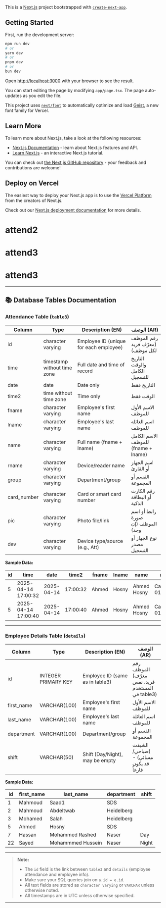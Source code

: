 This is a [Next.js](https://nextjs.org) project bootstrapped with [`create-next-app`](https://nextjs.org/docs/app/api-reference/cli/create-next-app).

## Getting Started

First, run the development server:

```bash
npm run dev
# or
yarn dev
# or
pnpm dev
# or
bun dev
```

Open [http://localhost:3000](http://localhost:3000) with your browser to see the result.

You can start editing the page by modifying `app/page.tsx`. The page auto-updates as you edit the file.

This project uses [`next/font`](https://nextjs.org/docs/app/building-your-application/optimizing/fonts) to automatically optimize and load [Geist](https://vercel.com/font), a new font family for Vercel.

## Learn More

To learn more about Next.js, take a look at the following resources:

- [Next.js Documentation](https://nextjs.org/docs) - learn about Next.js features and API.
- [Learn Next.js](https://nextjs.org/learn) - an interactive Next.js tutorial.

You can check out [the Next.js GitHub repository](https://github.com/vercel/next.js) - your feedback and contributions are welcome!

## Deploy on Vercel

The easiest way to deploy your Next.js app is to use the [Vercel Platform](https://vercel.com/new?utm_medium=default-template&filter=next.js&utm_source=create-next-app&utm_campaign=create-next-app-readme) from the creators of Next.js.

Check out our [Next.js deployment documentation](https://nextjs.org/docs/app/building-your-application/deploying) for more details.
# attend2
# attend3
# attend3

---

## 📚 Database Tables Documentation

### Attendance Table (`table3`)

| Column       | Type                        | Description (EN)                                  | الوصف (AR)                                 |
|--------------|-----------------------------|---------------------------------------------------|---------------------------------------------|
| id           | character varying           | Employee ID (unique for each employee)            | رقم الموظف (معرّف فريد لكل موظف)           |
| time         | timestamp without time zone | Full date and time of record                      | التاريخ والوقت الكامل للتسجيل               |
| date         | date                        | Date only                                         | التاريخ فقط                                 |
| time2        | time without time zone      | Time only                                         | الوقت فقط                                   |
| fname        | character varying           | Employee's first name                             | الاسم الأول للموظف                          |
| lname        | character varying           | Employee's last name                              | اسم العائلة للموظف                          |
| name         | character varying           | Full name (fname + lname)                         | الاسم الكامل للموظف (fname + lname)         |
| rname        | character varying           | Device/reader name                                | اسم الجهاز أو القارئ                        |
| group        | character varying           | Department/group                                  | القسم أو المجموعة                           |
| card_number  | character varying           | Card or smart card number                         | رقم الكارت أو البطاقة الذكية                |
| pic          | character varying           | Photo file/link                                   | رابط أو اسم صورة الموظف (إن وجد)            |
| dev          | character varying           | Device type/source (e.g., Att)                    | نوع الجهاز أو مصدر التسجيل                  |

**Sample Data:**

| id | time                | date       | time2    | fname | lname | name        | rname          | group           | card_number           | pic | dev |
|----|---------------------|------------|----------|-------|-------|-------------|----------------|------------------|-----------------------|-----|-----|
| 5  | 2025-04-14 17:00:32 | 2025-04-14 | 17:00:32 | Ahmed | Hosny | Ahmed Hosny | Cardreader 01  | All Departments  | 18446744073609551917  |     | Att |
| 5  | 2025-04-14 17:00:40 | 2025-04-14 | 17:00:40 | Ahmed | Hosny | Ahmed Hosny | Cardreader 01  | All Departments  | 18446744073609551917  |     | Att |

---

### Employee Details Table (`details`)

| Column      | Type              | Description (EN)                                  | الوصف (AR)                                 |
|-------------|-------------------|---------------------------------------------------|---------------------------------------------|
| id          | INTEGER PRIMARY KEY| Employee ID (same as in table3)                   | رقم الموظف (معرّف فريد، نفس المستخدم في table3) |
| first_name  | VARCHAR(100)      | Employee's first name                             | الاسم الأول للموظف                          |
| last_name   | VARCHAR(100)      | Employee's last name                              | اسم العائلة للموظف                          |
| department  | VARCHAR(100)      | Department/group                                  | القسم أو المجموعة                           |
| shift       | VARCHAR(50)       | Shift (Day/Night), may be empty                   | الشيفت (صباحي/مسائي) - قد يكون فارغاً       |

**Sample Data:**

| id | first_name | last_name | department | shift |
|----|------------|-----------|------------|-------|
| 1  | Mahmoud    | Saad1     | SDS        |       |
| 2  | Mahmoud    | Abdeltwab | Heidelberg |       |
| 3  | Mohamed    | Salah     | Heidelberg |       |
| 5  | Ahmed      | Hosny     | SDS        |       |
| 7  | Hassan     | Mohammed Rashed | Naser | Day   |
| 22 | Sayed      | Mohammmed Hussein | Naser | Night |

---

> **Note:**
> - The `id` field is the link between `table3` and `details` (employee attendance and employee info).
> - Make sure your SQL queries join on `a.id = e.id`.
> - All text fields are stored as `character varying` or `VARCHAR` unless otherwise noted.
> - All timestamps are in UTC unless otherwise specified.

---
